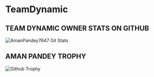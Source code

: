 # TeamDynamic


## TEAM DYNAMIC OWNER STATS ON GITHUB

![AmanPandey7647 Git Stats](https://github-readme-stats.vercel.app/api?username=Amanpandey7647&include_all_commits=true&count_private=true&theme=tokyonight)






## AMAN PANDEY TROPHY

![Github Trophy](https://github-profile-trophy.vercel.app/?username=AmanPandey7647)
